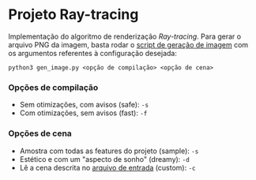 # Projeto Ray-tracing
Implementação do algoritmo de renderização *Ray-tracing*. Para gerar o arquivo PNG da imagem, basta rodar o [script de geração de imagem](gen_image.py) com os argumentos referentes à configuração desejada:

```shell
python3 gen_image.py <opção de compilação> <opção de cena>
```

### Opções de compilação
- Sem otimizações, com avisos (safe): `-s`
- Com otimizações, sem avisos (fast): `-f`

### Opções de cena
- Amostra com todas as features do projeto (sample): `-s`
- Estético e com um "aspecto de sonho" (dreamy): `-d`
- Lê a cena descrita no [arquivo de entrada](in.txt) (custom): `-c`